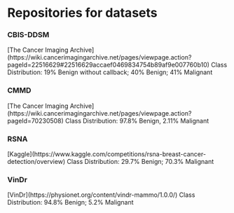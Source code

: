 <h1>Repositories for datasets</h1>

<h3>
CBIS-DDSM</h3>
[The Cancer Imaging Archive](https://wiki.cancerimagingarchive.net/pages/viewpage.action?pageId=22516629#22516629accaef0469834754b89af9e007760b10)
Class Distribution: 19% Benign without callback; 40% Benign; 41% Malignant

<h3>
CMMD</h3>
[The Cancer Imaging Archive](https://wiki.cancerimagingarchive.net/pages/viewpage.action?pageId=70230508)
Class Distribution: 97.8% Benign, 2.11% Malignant

<h3>
RSNA</h3>
[Kaggle](https://www.kaggle.com/competitions/rsna-breast-cancer-detection/overview)
Class Distribution: 29.7% Benign; 70.3% Malignant


<h3>
VinDr</h3>
[VinDr](https://physionet.org/content/vindr-mammo/1.0.0/)
Class Distribution: 94.8% Benign; 5.2% Malignant